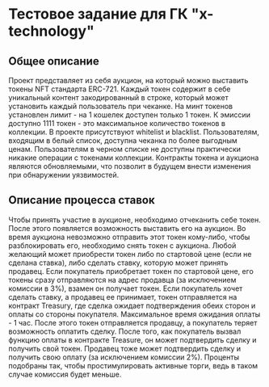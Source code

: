 # Тестовое задание для ГК "x-technology"

## Общее описание

Проект представляет из себя аукцион, на который можно выставить токены NFT стандарта ERC-721. Каждый токен содержит в себе уникальный контент закодированный в строке, который может установить каждый пользователь при чеканке. На минт токенов установлен лимит - на 1 кошелек доступен только 1 токен. К эмиссии доступно 1111 токен - это максимальное количество токенов в коллекции. В проекте присутствуют whitelist и blacklist. Пользователям, входящим в белый список, доступна чеканка по более выгодным ценам. Пользователям в черном списке не доступны практически никакие операции с токенами коллекции. Контракты токена и аукциона являются обновляемыми, что позволит в будущем внести изменения при обнаружении уязвимостей.

## Описание процесса ставок
Чтобы принять участие в аукционе, необходимо отчеканить себе токен. После этого появляется возможность выставить его на аукцион. Во время аукциона невозможно отправить этот токен кому-либо, чтобы разблокировать его, необходимо снять токен с аукциона. Любой желающий может приобрести токен либо по стартовой цене (если не сделана ставка), либо сделать ставку, которую может принять продавец. Если покупатель приобретает токен по стартовой цене, его токены сразу отправляются на адрес продавца (за исключением комиссии в 3%), взамен он получает токен. Если покупатель хочет сделать ставку, а продавец ее принимает, токен отправляется на контракт Treasury, где сделка ожидает подтверждения обеих сторон и оплаты со стороны покупателя. Максимальное время ожидания оплаты - 1 час. После этого токен отправляется продавцу, а покупатель теряет возможность оплатить сделку. После того, как покупатель вызвал функцию оплаты в контракте Treasure, он может подтвердить сделку и получить свой токен. Продавец тоже может подтвердить сделку и получить свою оплату (за исключением комиссии 2%). Проценты подобраны так, чтобы простимулировать активные торги, ведь в таком случае комиссия будет меньше.